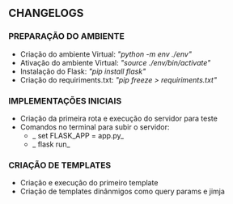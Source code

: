 ## CHANGELOGS

### PREPARAÇÃO DO AMBIENTE

- Criação do ambiente Virtual: _"python -m env ./env"_
- Ativação do ambiente Virtual: _"source ./env/bin/activate"_
- Instalação do Flask: _"pip install flask"_
- Criação do requiriments.txt: _"pip freeze > requiriments.txt"_

### IMPLEMENTAÇÕES INICIAIS

- Criação da primeira rota e execução do servidor para teste
- Comandos no terminal para subir o servidor:
  - _ set FLASK_APP = app.py_
  - _ flask run_

### CRIAÇÃO DE TEMPLATES

- Criação e execução do primeiro template
- Criação de templates dinânmigos como query params e jimja